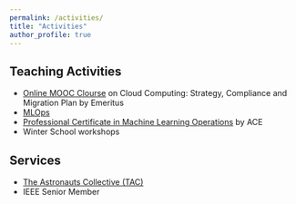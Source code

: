 ```yaml
---
permalink: /activities/
title: "Activities"
author_profile: true
---
```


## Teaching Activities

  * [Online MOOC Clourse](https://nus.comp.emeritus.org/cloud-computing) on Cloud Computing: Strategy, Compliance and Migration Plan by Emeritus
  * [MLOps](https://youtu.be/-jQzZ5od50Y)
  * [Professional Certificate in Machine Learning Operations](https://ace.nus.edu.sg/professional-certificate-in-machine-learning-operations/) by ACE
  * Winter School workshops

## Services
   
  * [The Astronauts Collective (TAC)](https://www.hellotac.org/) 
  * IEEE Senior Member
